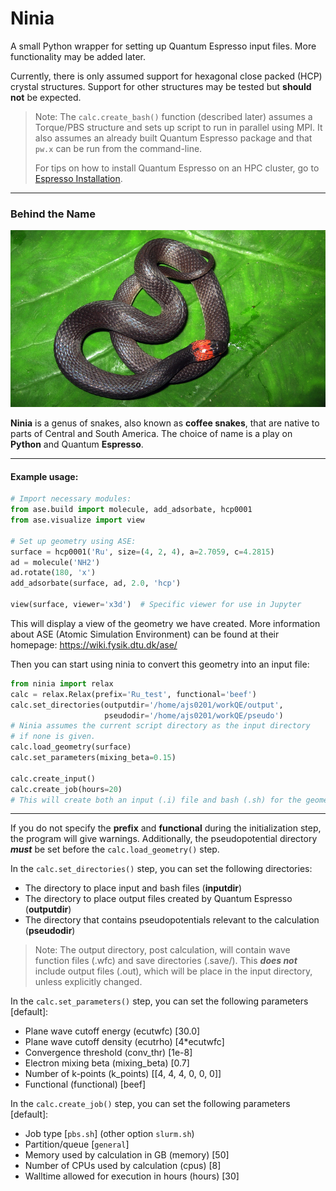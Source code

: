 # Ninia

A small Python wrapper for setting up Quantum Espresso input files. More functionality may be added later.

<p>Currently, there is only assumed support for hexagonal close packed (HCP) crystal structures. 
Support for other structures may be tested but <b>should not</b> be expected.</p>

> Note: The ```calc.create_bash()``` function (described later) assumes a Torque/PBS structure and sets up script to run in parallel using MPI. It also assumes an already built Quantum Espresso package and that ```pw.x``` can be run from the command-line. 
> 
> For tips on how to install Quantum Espresso on an HPC cluster, go to [Espresso Installation](/espresso_installation.md).

---

### Behind the Name
![Ninia - Coffee Snake](Images/Ninia_atrata.jpg "Ninia - Coffee Snake")

**Ninia** is a genus of snakes, also known as **coffee snakes**, that are native to parts of Central and South America. The choice of name is a play on **Python** and Quantum **Espresso**.

---
#### Example usage:

```python
# Import necessary modules:
from ase.build import molecule, add_adsorbate, hcp0001
from ase.visualize import view

# Set up geometry using ASE:
surface = hcp0001('Ru', size=(4, 2, 4), a=2.7059, c=4.2815)
ad = molecule('NH2')
ad.rotate(180, 'x')
add_adsorbate(surface, ad, 2.0, 'hcp')

view(surface, viewer='x3d')  # Specific viewer for use in Jupyter
```
<p>This will display a view of the geometry we have created. More information
about ASE (Atomic Simulation Environment) can be found at their homepage:
<a href="https://wiki.fysik.dtu.dk/ase/">https://wiki.fysik.dtu.dk/ase/</a></p>

Then you can start using ninia to convert this geometry into an input file:
```python
from ninia import relax
calc = relax.Relax(prefix='Ru_test', functional='beef')
calc.set_directories(outputdir='/home/ajs0201/workQE/output',
                     pseudodir='/home/ajs0201/workQE/pseudo')
# Ninia assumes the current script directory as the input directory
# if none is given.
calc.load_geometry(surface)
calc.set_parameters(mixing_beta=0.15)

calc.create_input()
calc.create_job(hours=20)
# This will create both an input (.i) file and bash (.sh) for the geometry above
```
---
If you do not specify the **prefix** and **functional** during the initialization step, the program will give warnings. Additionally, the pseudopotential directory ***must*** be set before the ```calc.load_geometry()``` step.

In the ```calc.set_directories()``` step, you can set the following directories:
* The directory to place input and bash files (**inputdir**)
* The directory to place output files created by Quantum Espresso (**outputdir**)
* The directory that contains pseudopotentials relevant to the calculation (**pseudodir**)
> Note: The output directory, post calculation, will contain wave function files (.wfc) and save directories (.save/). This ***does not*** include output files (.out), which will be place in the input directory, unless explicitly changed.

In the ```calc.set_parameters()``` step, you can set the following parameters [default]:
* Plane wave cutoff energy (ecutwfc) [30.0]
* Plane wave cutoff density (ecutrho) [4*ecutwfc]
* Convergence threshold (conv_thr) [1e-8]
* Electron mixing beta (mixing_beta) [0.7]
* Number of k-points (k_points) [[4, 4, 4, 0, 0, 0]]
* Functional (functional) [beef]

In the ```calc.create_job()``` step, you can set the following parameters [default]:
* Job type [```pbs.sh```] (other option ```slurm.sh```)
* Partition/queue [```general```]
* Memory used by calculation in GB (memory) [50]
* Number of CPUs used by calculation (cpus) [8]
* Walltime allowed for execution in hours (hours) [30]

